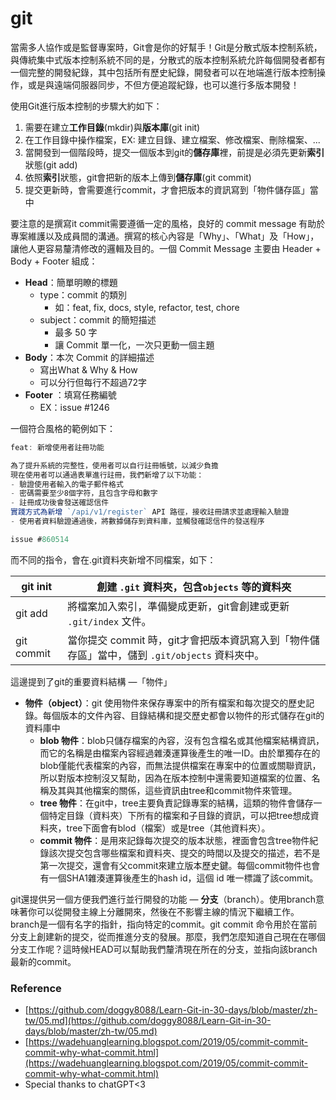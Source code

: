 # git

當需多人協作或是監督專案時，Git會是你的好幫手！Git是分散式版本控制系統，與傳統集中式版本控制系統不同的是，分散式的版本控制系統允許每個開發者都有一個完整的開發紀錄，其中包括所有歷史紀錄，開發者可以在地端進行版本控制操作，或是與遠端伺服器同步，不但方便追蹤紀錄，也可以進行多版本開發！

使用Git進行版本控制的步驟大約如下：

1. 需要在建立**工作目錄**(mkdir)與**版本庫**(git init)
2. 在工作目錄中操作檔案，EX: 建立目錄、建立檔案、修改檔案、刪除檔案、... 
3. 當開發到一個階段時，提交一個版本到git的**儲存庫**裡，前提是必須先更新**索引**狀態(git add)
4. 依照**索引**狀態，git會把新的版本上傳到**儲存庫**(git commit)
5. 提交更新時，會需要進行commit，才會把版本的資訊寫到「物件儲存區」當中

要注意的是撰寫it commit需要遵循一定的風格，良好的 commit message 有助於專案維護以及成員間的溝通。撰寫的核心內容是「Why」、「What」及「How」，讓他人更容易釐清修改的邏輯及目的。一個 Commit Message 主要由 Header + Body + Footer 組成：

- **Head**：簡單明瞭的標題
    - type：commit 的類別
        - 如：feat, fix, docs, style, refactor, test, chore
    - subject：commit 的簡短描述
        - 最多 50 字
        - 讓 Commit 單一化，一次只更動一個主題
- **Body**：本次 Commit 的詳細描述
    - 寫出What & Why & How
    - 可以分行但每行不超過72字
- **Footer** ：填寫任務編號
    - EX：issue #1246

一個符合風格的範例如下：

```jsx
feat: 新增使用者註冊功能

為了提升系統的完整性，使用者可以自行註冊帳號，以減少負擔
現在使用者可以通過表單進行註冊，我們新增了以下功能：
- 驗證使用者輸入的電子郵件格式
- 密碼需要至少8個字符，且包含字母和數字
- 註冊成功後會發送確認信件
實踐方式為新增 `/api/v1/register` API 路徑，接收註冊請求並處理輸入驗證
- 使用者資料驗證通過後，將數據儲存到資料庫，並觸發確認信件的發送程序

issue #860514
```

而不同的指令，會在.git資料夾新增不同檔案，如下：

| git init | 創建 `.git` 資料夾，包含`objects` 等的資料夾 |
| --- | --- |
| git add | 將檔案加入索引，準備變成更新，git會創建或更新 `.git/index` 文件。 |
| git commit | 當你提交 commit 時，git才會把版本資訊寫入到「物件儲存區」當中，儲到 `.git/objects` 資料夾中。 |

這邊提到了git的重要資料結構 —「物件」

- **物件（object）**：git 使用物件來保存專案中的所有檔案和每次提交的歷史記錄。每個版本的文件內容、目錄結構和提交歷史都會以物件的形式儲存在git的資料庫中
    - **blob 物件**：blob只儲存檔案的內容，沒有包含檔名或其他檔案結構資訊，而它的名稱是由檔案內容經過雜湊運算後產生的唯一ID。由於單獨存在的blob僅能代表檔案的內容，而無法提供檔案在專案中的位置或關聯資訊，所以對版本控制沒又幫助，因為在版本控制中還需要知道檔案的位置、名稱及其與其他檔案的關係，這些資訊由tree和commit物件來管理。
    - **tree 物件**：在git中，tree主要負責記錄專案的結構，這類的物件會儲存一個特定目錄（資料夾）下所有的檔案和子目錄的資訊，可以把tree想成資料夾，tree下面會有blod（檔案）或是tree（其他資料夾）。
    - **commit 物件**：是用來記錄每次提交的版本狀態，裡面會包含tree物件紀錄該次提交包含哪些檔案和資料夾、提交的時間以及提交的描述，若不是第一次提交，還會有父commit來建立版本歷史鍵。每個commit物件也會有一個SHA1雜湊運算後產生的hash id，這個 id 唯一標識了該commit。
    

git還提供另一個方便我們進行並行開發的功能 — **分支**（branch）。使用branch意味著你可以從開發主線上分離開來，然後在不影響主線的情況下繼續工作。branch是一個有名字的指針，指向特定的commit。git commit 命令用於在當前分支上創建新的提交，從而推進分支的發展。那麼，我們怎麼知道自己現在在哪個分支工作呢？這時候HEAD可以幫助我們釐清現在所在的分支，並指向該branch最新的commit。

### Reference

- [https://github.com/doggy8088/Learn-Git-in-30-days/blob/master/zh-tw/05.md](https://github.com/doggy8088/Learn-Git-in-30-days/blob/master/zh-tw/05.md)
- [https://wadehuanglearning.blogspot.com/2019/05/commit-commit-commit-why-what-commit.html](https://wadehuanglearning.blogspot.com/2019/05/commit-commit-commit-why-what-commit.html)
- Special thanks to chatGPT<3